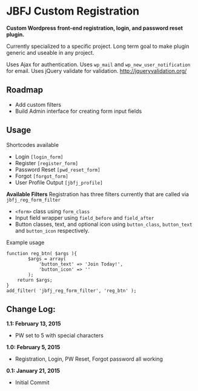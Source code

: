 JBFJ Custom Registration
=======================

**Custom Wordpress front-end registration, login, and password reset plugin.**

Currently specialized to a specific project. Long term goal to make plugin generic and useable in any project.

Uses Ajax for authentication. Uses `wp_mail` and `wp_new_user_notification` for email.
Uses jQuery validate for validation. http://jqueryvalidation.org/

Roadmap
----------
 - Add custom filters
 - Build Admin interface for creating form input fields

Usage
----------
Shortcodes available
+ Login `[login_form]`
+ Register `[register_form]`
+ Password Reset `[pwd_reset_form]`
+ Forgot `[forgot_form]`
+ User Profile Output `[jbfj_profile]`

**Available Filters**
Registration has three filters currently that are called via `jbfj_reg_form_filter`
+ `<form>` class using `form_class`
+ Input field wrapper using `field_before` and `field_after`
+ Button classes, text, and optional icon using `button_class`, `button_text` and `button_icon` respectively.

Example usage
```
function reg_btn( $args ){
		$args = array(
			'button_text' => 'Join Today!',
			'button_icon' => ''
		);
	return $args;
}
add_filter( 'jbfj_reg_form_filter', 'reg_btn' );
```

Change Log:
----------

**1.1: February 13, 2015**
+ PW set to 5 with special characters
 
**1.0: February 5, 2015**
+ Registration, Login, PW Reset, Forgot password all working

**0.1: January 21, 2015**
+ Initial Commit
